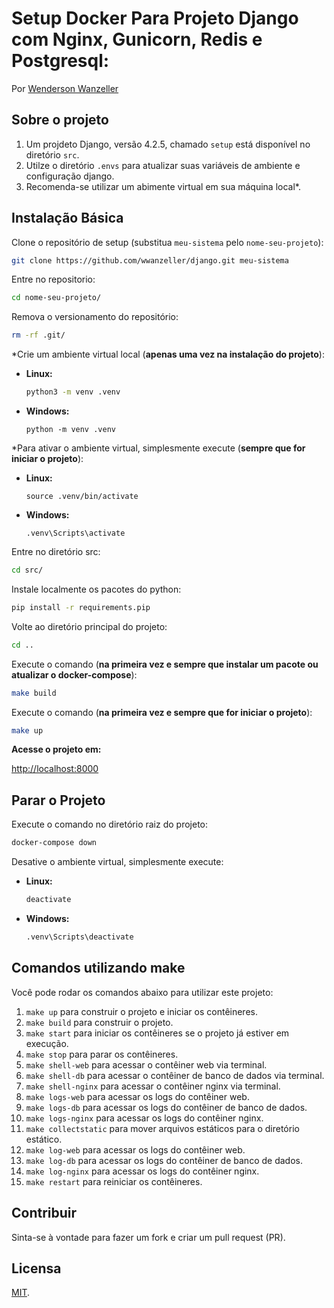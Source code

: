 # Setup Docker Para Projeto Django com Nginx, Gunicorn, Redis e Postgresql:
Por [Wenderson Wanzeller](https://www.linkedin.com/in/wenderson-wanzeller/)

## Sobre o projeto
1. Um projdeto Django, versão 4.2.5, chamado `setup` está disponível no diretório `src`. 
2. Utilze o diretório `.envs` para atualizar suas variáveis de ambiente e configuração django.
3. Recomenda-se utilizar um abimente virtual em sua máquina local*.

## Instalação Básica
Clone o repositório de setup (substitua `meu-sistema` pelo `nome-seu-projeto`):
```sh
git clone https://github.com/wwanzeller/django.git meu-sistema
```
Entre no repositorio:
```sh
cd nome-seu-projeto/
```
Remova o versionamento do repositório:
```sh
rm -rf .git/
```
*Crie um ambiente virtual local (**apenas uma vez na instalação do projeto**):
  - **Linux:** 
    ```sh
    python3 -m venv .venv
    ```
  - **Windows:**
    ```
    python -m venv .venv
    ```
*Para ativar o ambiente virtual, simplesmente execute (**sempre que for iniciar o projeto**):
  - **Linux:** 
    ```
    source .venv/bin/activate
    ```
  - **Windows:**
    ```
    .venv\Scripts\activate

Entre no diretório src:
```sh
cd src/
```
Instale localmente os pacotes do python:
```sh
pip install -r requirements.pip
```
Volte ao diretório principal do projeto:
```sh
cd ..
```
Execute o comando (**na primeira vez e sempre que instalar um pacote ou atualizar o docker-compose**):
```sh
make build
```
Execute o comando (**na primeira vez e sempre que for iniciar o projeto**):
```sh
make up
```
**Acesse o projeto em:**

[http://localhost:8000](http://localhost:8000)

## Parar o Projeto
Execute o comando no diretório raiz do projeto:
```sh
docker-compose down
```
Desative o ambiente virtual, simplesmente execute:
  - **Linux:**
    ```sh
    deactivate
    ```
  - **Windows:**
    ```sh
    .venv\Scripts\deactivate
    ```

## Comandos utilizando make
Você pode rodar os comandos abaixo para utilizar este projeto:
1. `make up` para construir o projeto e iniciar os contêineres.
2. `make build` para construir o projeto.
3. `make start` para iniciar os contêineres se o projeto já estiver em execução.
4. `make stop` para parar os contêineres.
5. `make shell-web` para acessar o contêiner web via terminal.
6. `make shell-db` para acessar o contêiner de banco de dados via terminal.
7. `make shell-nginx` para acessar o contêiner nginx via terminal.
8. `make logs-web` para acessar os logs do contêiner web.
9. `make logs-db` para acessar os logs do contêiner de banco de dados.
10. `make logs-nginx` para acessar os logs do contêiner nginx.
11. `make collectstatic` para mover arquivos estáticos para o diretório estático.
12. `make log-web` para acessar os logs do contêiner web.
13. `make log-db` para acessar os logs do contêiner de banco de dados.
14. `make log-nginx` para acessar os logs do contêiner nginx.
15. `make restart` para reiniciar os contêineres.

## Contribuir
Sinta-se à vontade para fazer um fork e criar um pull request (PR).

## Licensa
[MIT](https://github.com/wwanzeller/docker/blob/master/LICENSE).
